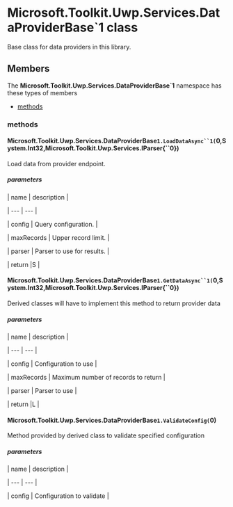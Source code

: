 
# Microsoft.Toolkit.Uwp.Services.DataProviderBase`1 class

Base class for data providers in this library.

## Members

The **Microsoft.Toolkit.Uwp.Services.DataProviderBase`1** namespace has these types of members

* [methods](#methods)

### methods

#### Microsoft.Toolkit.Uwp.Services.DataProviderBase`1.LoadDataAsync``1(`0,System.Int32,Microsoft.Toolkit.Uwp.Services.IParser{``0})

Load data from provider endpoint.

##### parameters




| name | description |

| --- | --- |

| config | Query configuration. |

| maxRecords | Upper record limit. |

| parser | Parser to use for results. |

| return |S |

#### Microsoft.Toolkit.Uwp.Services.DataProviderBase`1.GetDataAsync``1(`0,System.Int32,Microsoft.Toolkit.Uwp.Services.IParser{``0})

Derived classes will have to implement this method to return provider data

##### parameters




| name | description |

| --- | --- |

| config | Configuration to use |

| maxRecords | Maximum number of records to return |

| parser | Parser to use |

| return |L |

#### Microsoft.Toolkit.Uwp.Services.DataProviderBase`1.ValidateConfig(`0)

Method provided by derived class to validate specified configuration

##### parameters




| name | description |

| --- | --- |

| config | Configuration to validate |

